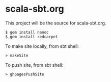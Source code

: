 scala-sbt.org
=============

This project will be the source for scala-sbt.org.

```
$ gem install nanoc
$ gem install redcarpet
```

To make site locally, from sbt shell:

```
> makeSite
```

To push site, from sbt shell:

```
> ghpagesPushSite
```
